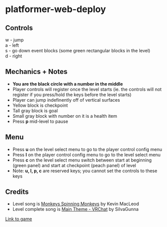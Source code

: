 # platformer-web-deploy

## Controls
w - jump
<br>
a - left
<br>
s - go down event blocks (some green rectangular blocks in the level)
<br>
d - right

## Mechanics + Notes
* **You are the black circle with a number in the middle**
* Player controls will register once the level starts (ie. the controls will not register if you press/hold the keys before the level starts)
* Player can jump indefinently off of vertical surfaces
* Yellow block is checkpoint
* Tall gray block is goal
* Small gray block with number on it is a health item
* Press **p** mid-level to pause

## Menu
* Press **u** on the level select menu to go to the player control config menu
* Press **l** on the player control config menu to go to the level select menu
* Press **c** on the level select menu switch between start at beginning (green panel) and start at checkpoint (peach panel) of level
* Note: **u, l, p, c** are reserved keys; you cannot set the controls to these keys

## Credits
* Level song is [Monkeys Spinning Monkeys](https://www.youtube.com/watch?v=uXn-zOt68V8) by Kevin MacLeod
* Level complete song is [Main Theme - VRChat](https://www.youtube.com/watch?v=yO4S5fyBv8k) by SilvaGunna

[Link to game](https://tuanhvu7.github.io/platformer-web-deploy/)
